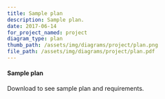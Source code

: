 ```yaml
---
title: Sample plan
description: Sample plan.
date: 2017-06-14
for_project_named: project
diagram_type: plan
thumb_path: /assets/img/diagrams/project/plan.png
file_path: /assets/img/diagrams/project/plan.pdf
---
```

#### Sample plan
Download to see sample plan and requirements.
